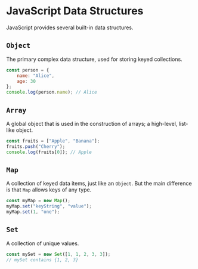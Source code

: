 # JavaScript Data Structures

JavaScript provides several built-in data structures.

## `Object`
The primary complex data structure, used for storing keyed collections.

```javascript
const person = {
    name: "Alice",
    age: 30
};
console.log(person.name); // Alice
```

## `Array`
A global object that is used in the construction of arrays; a high-level, list-like object.

```javascript
const fruits = ["Apple", "Banana"];
fruits.push("Cherry");
console.log(fruits[0]); // Apple
```

## `Map`
A collection of keyed data items, just like an `Object`. But the main difference is that `Map` allows keys of any type.

```javascript
const myMap = new Map();
myMap.set("keyString", "value");
myMap.set(1, "one");
```

## `Set`
A collection of unique values.

```javascript
const mySet = new Set([1, 1, 2, 3, 3]);
// mySet contains {1, 2, 3}
```
